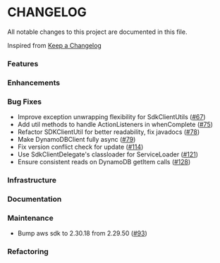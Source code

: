 # CHANGELOG
All notable changes to this project are documented in this file.

Inspired from [Keep a Changelog](https://keepachangelog.com/en/1.1.0/)

### Features
### Enhancements
### Bug Fixes
- Improve exception unwrapping flexibility for SdkClientUtils ([#67](https://github.com/opensearch-project/opensearch-remote-metadata-sdk/pull/67))
- Add util methods to handle ActionListeners in whenComplete ([#75](https://github.com/opensearch-project/opensearch-remote-metadata-sdk/pull/75))
- Refactor SDKClientUtil for better readability, fix javadocs ([#78](https://github.com/opensearch-project/opensearch-remote-metadata-sdk/pull/78))
- Make DynamoDBClient fully async ([#79](https://github.com/opensearch-project/opensearch-remote-metadata-sdk/pull/79))
- Fix version conflict check for update ([#114](https://github.com/opensearch-project/opensearch-remote-metadata-sdk/pull/114))
- Use SdkClientDelegate's classloader for ServiceLoader ([#121](https://github.com/opensearch-project/opensearch-remote-metadata-sdk/pull/121))
- Ensure consistent reads on DynamoDB getItem calls ([#128](https://github.com/opensearch-project/opensearch-remote-metadata-sdk/pull/128))

### Infrastructure
### Documentation
### Maintenance
- Bump aws sdk to 2.30.18 from 2.29.50 ([#93](https://github.com/opensearch-project/opensearch-remote-metadata-sdk/pull/93))

### Refactoring
